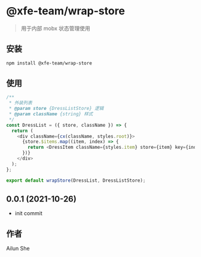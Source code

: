 # @xfe-team/wrap-store

> 用于内部 mobx 状态管理使用

## 安装

```bash
npm install @xfe-team/wrap-store
```

## 使用
```js
/**
 * 外装列表
 * @param store {DressListStore} 逻辑
 * @param className {string} 样式
 */
const DressList = ({ store, className }) => {
  return (
    <div className={cx(className, styles.root)}>
      {store.$items.map((item, index) => {
        return <DressItem className={styles.item} store={item} key={index} />;
      })}
    </div>
  );
};

export default wrapStore(DressList, DressListStore);
```

## 0.0.1 (2021-10-26)

* init commit

## 作者
Ailun She